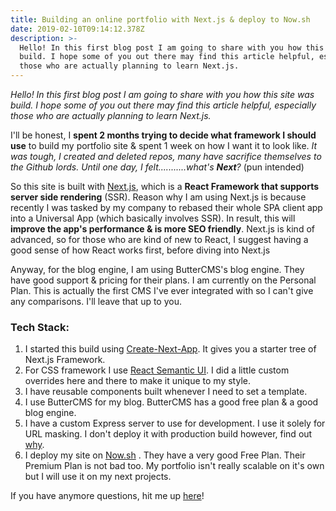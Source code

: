 ```yaml
---
title: Building an online portfolio with Next.js & deploy to Now.sh
date: 2019-02-10T09:14:12.378Z
description: >-
  Hello! In this first blog post I am going to share with you how this site was
  build. I hope some of you out there may find this article helpful, especially
  those who are actually planning to learn Next.js.
---
```

<p><em>Hello! In this first blog post I am going to share with you how this site was build. I hope some of you out there may find this article helpful, especially those who are actually planning to learn Next.js.</em></p>

<p>I'll be honest, I <strong>spent 2 months trying to decide what framework I should use</strong> to build my portfolio site &amp; spent 1 week on how I want it to look like. <em>It was tough, I created and deleted repos, many have sacrifice themselves to the Github lords. Until one day, I felt...........what's <strong>Next</strong>?</em> (pun intended)</p>

<p>So this site is built with <a href="https://nextjs.org">Next.js</a>, which is a <strong>React Framework that supports server side rendering</strong> (SSR). Reason why I am using Next.js is because recently I was tasked by my company to rebased their whole SPA client app into a Universal App (which basically involves SSR). In result, this will <strong>improve the app's performance &amp; is more SEO friendly</strong>. Next.js is kind of advanced, so for those who are kind of new to React, I suggest having a good sense of how React works first, before diving into Next.js</p>

<p>Anyway, for the blog engine, I am using <a>ButterCMS</a>'s blog engine. They have good support &amp; pricing for their plans. I am currently on the Personal Plan. This is actually the first CMS I've ever integrated with so I can't give any comparisons. I'll leave that up to you.</p>

<h3>Tech Stack:</h3>

<ol>

<li>I started this build using <a href="https://github.com/segmentio/create-next-app">Create-Next-App</a>. It gives you a starter tree of Next.js Framework.</li>

<li>For CSS framework I use <a href="https://react.semantic-ui.com/">React Semantic UI</a>. I did a little custom overrides here and there to make it unique to my style.</li>

<li>I have reusable components built whenever I need to set a template.&nbsp;</li>

<li>I use <a target="_blank" rel="noopener">ButterCMS</a> for my blog. ButterCMS has a good free plan &amp; a good blog engine.</li>

<li>I have a custom Express server to use for development. I use it solely for URL masking. I don't deploy it with production build however, find out <a href="https://zeit.co/guides/custom-next-js-server-to-routes/">why</a>.</li>

<li>I deploy my site on <a href="https://now.sh">Now.sh</a> . They have a very good Free Plan. Their Premium Plan is not bad too. My portfolio isn't really scalable on it's own but I will use it on my next projects.</li>

</ol>

<p>If you have anymore questions, hit me up <a href="https://aminroslan.com/contact">here</a>!</p>
